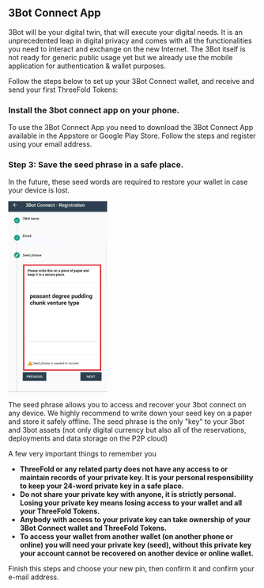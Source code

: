 
## 3Bot Connect App

<!--- original content: https://github.com/threefoldfoundation/info_threefold/tree/development/src/docs/token/apps_wallets --->


3Bot will be your digital twin, that will execute your digital needs. 
It is an unprecedented leap in digital privacy and comes with all the functionalities you need to interact and exchange on the new Internet. 
The 3Bot itself is not ready for generic public usage yet but we already use the mobile application for authentication & wallet purposes.

Follow the steps below to set up your 3Bot Connect wallet, and receive and send your first ThreeFold Tokens:

### Install the 3bot connect app on your phone.
  
To use the 3Bot Connect App you need to download the 3Bot Connect App available in the Appstore or Google Play Store. Follow the steps and register using your email address.

### Step 3: Save the seed phrase in a safe place.

In the future, these seed words are required to restore your wallet in case your device is lost.

<!-- 
![3bot](../3botconnect/img/3bot_seed_phrase.jpg)
-->
<img src="img/3bot_seed_phrase.jpg" alt="drawing" width="200"/>
<!--
TODO #8 See if we can change the seed phrase screenshot into a nices / smaller one
-->

The seed phrase allows you to access and recover your 3bot connect on any device. We highly recommend to write down your seed key on a paper and store it safely offline. The seed phrase is the only "key" to your 3bot and 3bot assets (not only digital currency but also all of the reservations, deployments and data storage on the P2P cloud)

A few very important things to remember you 

- **ThreeFold or any related party does not have any access to or maintain records of your private key. It is your personal responsibility to keep your 24-word private key in a safe place.**
- **Do not share your private key with anyone, it is strictly personal. Losing your private key means losing access to your wallet and all your ThreeFold Tokens.**
- **Anybody with access to your private key can take ownership of your 3Bot Connect wallet and ThreeFold Tokens.**
- **To access your wallet from another wallet (on another phone or online) you will need your private key (seed), without this private key your account cannot be recovered on another device or online wallet.**

Finish this steps and choose your new pin, then confirm it and confirm your e-mail address.
